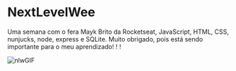 # NextLevelWee
Uma semana com o fera  Mayk Brito da Rocketseat, JavaScript, HTML, CSS, nunjucks, node, express e SQLite. Muito obrigado, pois está sendo importante para o meu aprendizado! ! !


![nlwGIF](https://user-images.githubusercontent.com/55331072/87620141-2bf4ba00-c6f4-11ea-8a05-4293b38c9e24.gif)
